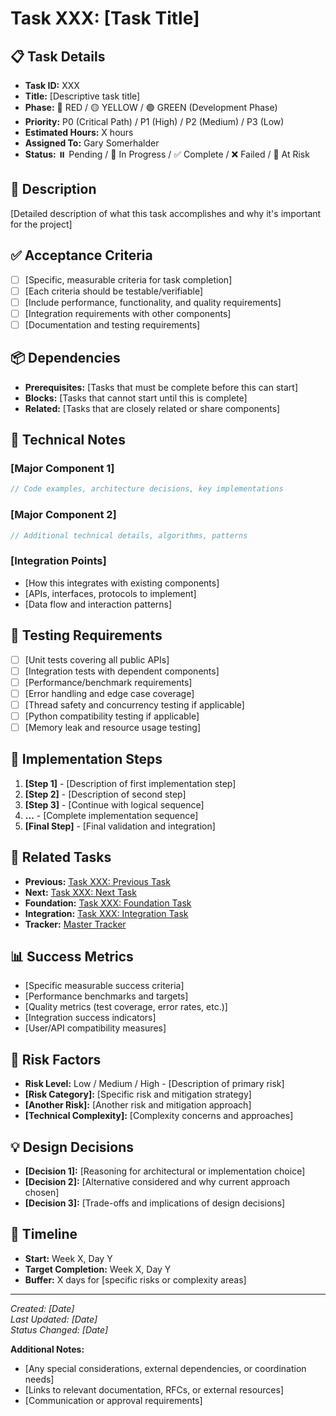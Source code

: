 # Task XXX: [Task Title]

## 📋 Task Details
- **Task ID:** XXX
- **Title:** [Descriptive task title]
- **Phase:** 🔴 RED / 🟡 YELLOW / 🟢 GREEN (Development Phase)
- **Priority:** P0 (Critical Path) / P1 (High) / P2 (Medium) / P3 (Low)
- **Estimated Hours:** X hours
- **Assigned To:** Gary Somerhalder
- **Status:** ⏸️ Pending / 🔄 In Progress / ✅ Complete / ❌ Failed / 🔺 At Risk

## 🎯 Description
[Detailed description of what this task accomplishes and why it's important for the project]

## ✅ Acceptance Criteria
- [ ] [Specific, measurable criteria for task completion]
- [ ] [Each criteria should be testable/verifiable]
- [ ] [Include performance, functionality, and quality requirements]
- [ ] [Integration requirements with other components]
- [ ] [Documentation and testing requirements]

## 📦 Dependencies
- **Prerequisites:** [Tasks that must be complete before this can start]
- **Blocks:** [Tasks that cannot start until this is complete]
- **Related:** [Tasks that are closely related or share components]

## 🔧 Technical Notes

### [Major Component 1]
```rust
// Code examples, architecture decisions, key implementations
```

### [Major Component 2]
```rust
// Additional technical details, algorithms, patterns
```

### [Integration Points]
- [How this integrates with existing components]
- [APIs, interfaces, protocols to implement]
- [Data flow and interaction patterns]

## 🧪 Testing Requirements
- [ ] [Unit tests covering all public APIs]
- [ ] [Integration tests with dependent components]
- [ ] [Performance/benchmark requirements]
- [ ] [Error handling and edge case coverage]
- [ ] [Thread safety and concurrency testing if applicable]
- [ ] [Python compatibility testing if applicable]
- [ ] [Memory leak and resource usage testing]

## 📝 Implementation Steps
1. **[Step 1]** - [Description of first implementation step]
2. **[Step 2]** - [Description of second step]
3. **[Step 3]** - [Continue with logical sequence]
4. **...** - [Complete implementation sequence]
10. **[Final Step]** - [Final validation and integration]

## 🔗 Related Tasks
- **Previous:** [Task XXX: Previous Task](task-xxx-previous.md)
- **Next:** [Task XXX: Next Task](task-xxx-next.md)
- **Foundation:** [Task XXX: Foundation Task](task-xxx-foundation.md)
- **Integration:** [Task XXX: Integration Task](task-xxx-integration.md)
- **Tracker:** [Master Tracker](tracker/tracker.md)

## 📊 Success Metrics
- [Specific measurable success criteria]
- [Performance benchmarks and targets]
- [Quality metrics (test coverage, error rates, etc.)]
- [Integration success indicators]
- [User/API compatibility measures]

## 🚨 Risk Factors
- **Risk Level:** Low / Medium / High - [Description of primary risk]
- **[Risk Category]:** [Specific risk and mitigation strategy]
- **[Another Risk]:** [Another risk and mitigation approach]
- **[Technical Complexity]:** [Complexity concerns and approaches]

## 💡 Design Decisions
- **[Decision 1]:** [Reasoning for architectural or implementation choice]
- **[Decision 2]:** [Alternative considered and why current approach chosen]
- **[Decision 3]:** [Trade-offs and implications of design decisions]

## 📅 Timeline
- **Start:** Week X, Day Y
- **Target Completion:** Week X, Day Y
- **Buffer:** X days for [specific risks or complexity areas]

---
*Created: [Date]*  
*Last Updated: [Date]*  
*Status Changed: [Date]*

**Additional Notes:**
- [Any special considerations, external dependencies, or coordination needs]
- [Links to relevant documentation, RFCs, or external resources]
- [Communication or approval requirements]